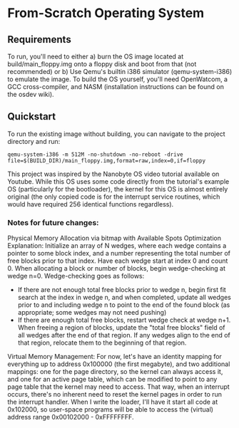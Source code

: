 # From-Scratch Operating System

## Requirements
To run, you'll need to either a) burn the OS image located at build/main_floppy.img onto a floppy disk and boot from that (not recommended) or b) Use Qemu's
builtin i386 simulator (qemu-system-i386) to emulate the image. To build the OS yourself, you'll need OpenWatcom, a GCC cross-compiler, and NASM 
(installation instructions can be found on the osdev wiki).
## Quickstart
To run the existing image without building, you can navigate to the project directory and run:

```qemu-system-i386 -m 512M -no-shutdown -no-reboot -drive file=$(BUILD_DIR)/main_floppy.img,format=raw,index=0,if=floppy```

This project was inspired by the Nanobyte OS video tutorial available on Youtube. While this OS uses some code directly from the tutorial's example OS (particularly for the bootloader), the kernel for this OS is almost entirely original (the only copied code is for the interrupt service routines, which would have required 256 identical functions regardless).

### Notes for future changes:

Physical Memory Allocation via bitmap with Available Spots Optimization
Explanation: Initialize an array of N wedges, where each wedge contains a pointer to some block index, and a number representing
the total number of free blocks prior to that index. Have each wedge start at index 0 and count 0. When allocating a block or number
of blocks, begin wedge-checking at wedge n=0. Wedge-checking goes as follows:
 - If there are not enough total free blocks prior to wedge n,  begin first fit search at the index in wedge n, and when completed, 
 update all wedges prior to and including wedge n to point to the end of the found block (as appropriate; some wedges may not need pushing)
 - If there are enough total free blocks, restart wedge check at wedge n+1.
When freeing a region of blocks, update the "total free blocks" field of all wedges after the end of that region. If any
wedges align to the end of that region, relocate them to the beginning of that region.


Virtual Memory Management: For now, let's have an identity mapping for everything up to address 0x100000 (the first megabyte), and two additional mappings: one for the page directory, so the kernel can always access it, and one for an active page table, which can be modified to point to any page table that the kernel may need to access. That way, when an interrupt occurs, there's no inherent need to reset the kernel pages in order to run the interrupt handler. When I write the loader, I'll have it start all code at 0x102000, so user-space programs will be able to access the (virtual) address range 0x00102000 - 0xFFFFFFFF.

